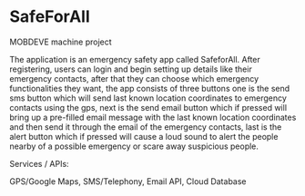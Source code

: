# SafeForAll
MOBDEVE machine project

The application is an emergency safety app called SafeforAll. After registering, users can login and begin
setting up details like their emergency contacts, after that they can choose which emergency
functionalities they want, the app consists of three buttons one is the send sms button which will send last
known location coordinates to emergency contacts using the gps, next is the send email button which if
pressed will bring up a pre-filled email message with the last known location coordinates and then send it
through the email of the emergency contacts, last is the alert button which if pressed will cause a loud
sound to alert the people nearby of a possible emergency or scare away suspicious people.


Services / APIs:

GPS/Google Maps, SMS/Telephony, Email API, Cloud Database

